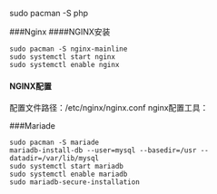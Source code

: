 sudo pacman -S php




###Nginx
####NGINX安装

```
sudo pacman -S nginx-mainline
sudo systemctl start nginx
sudo systemctl enable nginx
```

#### NGINX配置
配置文件路径：/etc/nginx/nginx.conf
nginx配置工具： 




###Mariade

```
sudo pacman -S mariade
mariadb-install-db --user=mysql --basedir=/usr --datadir=/var/lib/mysql
sudo systemctl start mariadb
sudo systemctl enable mariadb
sudo mariadb-secure-installation
```
